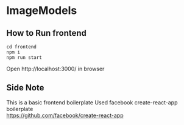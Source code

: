 # ImageModels


## How to Run frontend  

```
cd frontend
npm i
npm run start
```
Open http://localhost:3000/ in browser   



## Side Note  

This is a basic frontend boilerplate 
Used facebook create-react-app boilerplate  
https://github.com/facebook/create-react-app